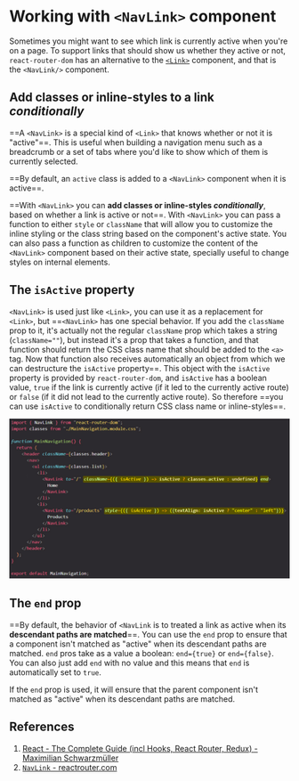 # Working with `<NavLink>` component

Sometimes you might want to see which link is currently active when you're on a page. To support links that should show us whether they active or not, `react-router-dom` has an alternative to the [`<Link>`](https://reactrouter.com/en/main/components/link) component, and that is the `<NavLink/>` component.

## Add classes or inline-styles to a link _conditionally_

==A `<NavLink>` is a special kind of `<Link>` that knows whether or not it is "active"==. This is useful when building a navigation menu such as a breadcrumb or a set of tabs where you'd like to show which of them is currently selected.

==By default, an `active` class is added to a `<NavLink>` component when it is active==.

==With `<NavLink>` you can **add classes or inline-styles _conditionally_**, based on whether a link is active or not==. With `<NavLink>` you can pass a function to either `style` or `className` that will allow you to customize the inline styling or the class string based on the component's active state. You can also pass a function as children to customize the content of the `<NavLink>` component based on their active state, specially useful to change styles on internal elements.

## The `isActive` property

`<NavLink>` is used just like `<Link>`, you can use it as a replacement for `<Link>`, but ==`<NavLink>` has one special behavior. If you add the `className` prop to it, it's actually not the regular `className` prop which takes a string (`className=""`), but instead it's a prop that takes a function, and that function should return the CSS class name that should be added to the `<a>` tag. Now that function also receives automatically an object from which we can destructure the `isActive` property==. This object with the `isActive` property is provided by `react-router-dom`, and `isActive` has a boolean value, `true` if the link is currently active (if it led to the currently active route) or `false` (if it did not lead to the currently active route). So therefore ==you can use `isActive` to conditionally return CSS class name or inline-styles==.

![Working_with_NavLink](../../img/Working_with_NavLink.jpg)

## The `end` prop

==By default, the behavior of `<NavLink` is to treated a link as active when its **descendant paths are matched**==. You can use the `end` prop to ensure that a component isn't matched as "active" when its descendant paths are matched. `end` pros take as a value a boolean: `end={true}` or `end={false}`. You can also just add `end` with no value and this means that `end` is automatically set to `true`.

If the `end` prop is used, it will ensure that the parent component isn't matched as "active" when its descendant paths are matched.

## References

1. [React - The Complete Guide (incl Hooks, React Router, Redux) - Maximilian Schwarzmüller](https://www.udemy.com/course/react-the-complete-guide-incl-redux/)
2. [`NavLink` - reactrouter.com](https://reactrouter.com/en/main/components/nav-link)